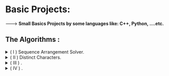 # Basic Projects:
---> **Small Basics Projects by some languages like: C++, Python, ....etc.**

## The Algorithms :
<details>
 <summary>( I )  Sequence Arrangement Solver.</summary>
 
 1. ***Input and Initialization***:
    - `int n;`: We declare an integer variable `n` to store the number of elements (people in line).
    - `cin >> n;`: We read the value of `n` from the standard input (keyboard).
    - `vector<int> arr(n), position(n, 0);`: We create two vectors:
        - `arr` to store the input sequence of people.
        - `position` to keep track of the positions directly behind each person (initialized with zeros).
    - `int x = 0;`: We initialize an integer variable `x` to zero. This variable will later store the starting position.

 2. ***Reading the Input Sequence***:
    - We use a `for` loop to read the input sequence into the `arr` vector.
    - If the current element is not `-1`, we update the `position` vector to reflect the position of that element in the sequence.
    - If the current element is `-1`, we set `x` to the current index plus one, indicating the starting position.

 3. ***Output the Sequence***:
    - We print the starting position (stored in `x`).
    - Then, we follow the chain of positions using a `while` loop:
        - If the next position is not zero (i.e., there's a valid successor), we print the next position and update `x` to that position.
        - We continue this process until we reach the end of the chain (when the next position is zero).

 4. ***End of Program.***
</details>

 
<details>
 <summary>( II ) Distinct Characters.</summary>

 1. ***Function `cntDistinct`***:
    - The function `cntDistinct` takes a string `str` as its parameter.
    - It creates an `unordered_set` named `s`, which stores unique elements.
    - A `for` loop iterates over each character in the string `str`.
    - Each character is inserted into the set `s`. If the character is already present, the set remains unchanged because sets only store unique elements.
    - After the loop completes, the function returns the size of the set `s`, which represents the count of unique characters in the string.

 2. ***Main Function***:
    - The `main` function starts by declaring a string variable `e`.
    - It reads a string from standard input (keyboard) and stores it in `e`.
    - It then calls the `cntDistinct` function with `e` as the argument and prints the result, which is the number of unique characters in the string `e`.
    - Finally, the program returns 0, indicating successful execution.
 
 3. ***End of Program.***
</details>


<details>
 <summary>( III ) .</summary>

</details>


<details>
 <summary>( IV ) .</summary>

</details>
